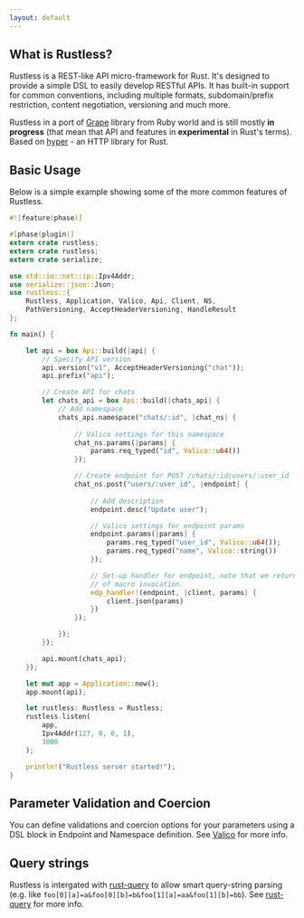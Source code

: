 ```yaml
---
layout: default
---
```


## What is Rustless?

Rustless is a REST-like API micro-framework for Rust. It's designed to provide a simple DSL to easily develop RESTful APIs. It has built-in support for common conventions, including multiple formats, subdomain/prefix restriction, content negotiation, versioning and much more.

Rustless in a port of [Grape] library from Ruby world and is still mostly **in progress** (that mean that API and features in
**experimental** in Rust's terms). Based on [hyper] - an HTTP library for Rust.

[Grape]: https://github.com/intridea/grape
[hyper]: https://github.com/hyperium/hyper

## Basic Usage

Below is a simple example showing some of the more common features of Rustless.

~~~rust
#![feature(phase)]

#[phase(plugin)]
extern crate rustless;
extern crate rustless;
extern crate serialize;

use std::io::net::ip::Ipv4Addr;
use serialize::json::Json;
use rustless::{
    Rustless, Application, Valico, Api, Client, NS, 
    PathVersioning, AcceptHeaderVersioning, HandleResult
};

fn main() {

    let api = box Api::build(|api| {
        // Specify API version
        api.version("v1", AcceptHeaderVersioning("chat"));
        api.prefix("api");

        // Create API for chats
        let chats_api = box Api::build(|chats_api| {
            // Add namespace
            chats_api.namespace("chats/:id", |chat_ns| {
                
                // Valico settings for this namespace
                chat_ns.params(|params| { 
                    params.req_typed("id", Valico::u64())
                });

                // Create endpoint for POST /chats/:id/users/:user_id
                chat_ns.post("users/:user_id", |endpoint| {
                
                    // Add description
                    endpoint.desc("Update user");

                    // Valico settings for endpoint params
                    endpoint.params(|params| { 
                        params.req_typed("user_id", Valico::u64());
                        params.req_typed("name", Valico::string())
                    });

                    // Set-up handler for endpoint, note that we return
                    // of macro invocation.
                    edp_handler!(endpoint, |client, params| {
                        client.json(params)
                    })
                });

            });
        });

        api.mount(chats_api);
    });

    let mut app = Application::new();
    app.mount(api);

    let rustless: Rustless = Rustless;
    rustless.listen(
        app,
        Ipv4Addr(127, 0, 0, 1),
        3000
    );

    println!("Rustless server started!");
}
~~~

## Parameter Validation and Coercion

You can define validations and coercion options for your parameters using a DSL block in 
Endpoint and Namespace definition. See [Valico] for more info.

[Valico]: https://github.com/rustless/valico

## Query strings

Rustless is intergated with [rust-query] to allow smart query-string parsing 
(e.g. like `foo[0][a]=a&foo[0][b]=b&foo[1][a]=aa&foo[1][b]=bb`). See [rust-query] for more info.

[rust-query]: https://github.com/rustless/rust-query

